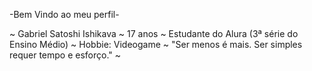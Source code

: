 -Bem Vindo ao meu perfil-

~ Gabriel Satoshi Ishikava
~ 17 anos
~ Estudante do Alura (3ª série do Ensino Médio)
~ Hobbie: Videogame
~ "Ser menos é mais. Ser simples requer tempo e esforço."
~ 

